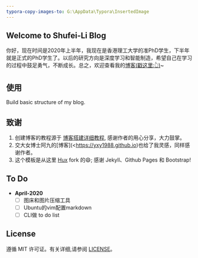 ```yaml
---
typora-copy-images-to: G:\AppData\Typora\InsertedImage
---
```


## Welcome to Shufei-Li Blog

你好，现在时间是2020年上半年，我现在是香港理工大学的准PhD学生，下半年就是正式的PhD学生了。以后的研究方向是深度学习和智能制造，希望自己在学习的过程中鼓足勇气，不断成长。总之，欢迎查看我的[博客(戳这里:👆)](<https://lisatiy.github.io/>)~

## 使用

Build basic structure of my blog.


## 致谢

1. 创建博客的教程源于 [博客搭建详细教程](<https://github.com/qiubaiying/qiubaiying.github.io>), 感谢作者的用心分享，大力鼓掌。
2. 交大女博士阿九的[博客](<https://yxy1988.github.io)也给了我灵感，同样感谢作者。
3. 这个模板是从这里 [Hux](https://github.com/Huxpro/huxpro.github.io) fork 的:smile:; 感谢 Jekyll、Github Pages 和 Bootstrap!

## To Do

- **April-2020**  
  * [ ] 图床和图片压缩工具
  * [ ] Ubuntu的vim配置markdown
  * [ ] CLI做 to do list

## License

遵循 MIT 许可证。有关详细,请参阅 [LICENSE](https://github.com/qiubaiying/qiubaiying.github.io/blob/master/LICENSE)。
